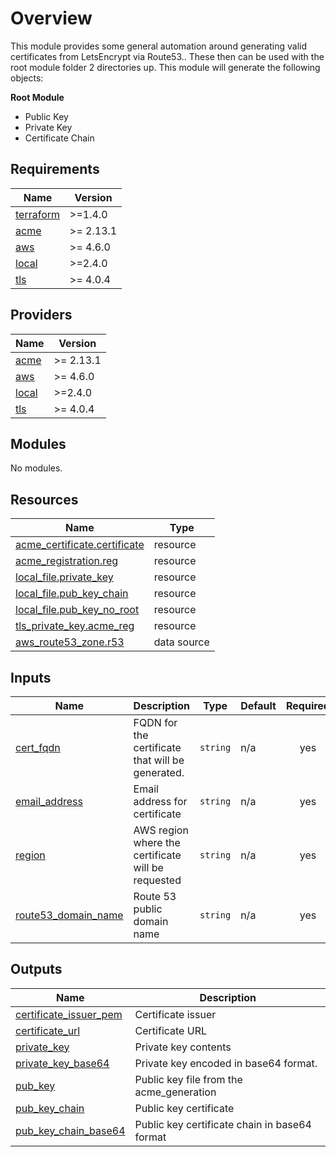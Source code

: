 # Overview

This module provides some general automation around generating valid certificates from LetsEncrypt via Route53.. These then can be used with the root module folder 2 directories up. This module will generate the following objects:

**Root Module**

-  Public Key  
-  Private Key  
-  Certificate Chain


<!-- BEGIN_TF_DOCS -->
## Requirements

| Name | Version |
|------|---------|
| <a name="requirement_terraform"></a> [terraform](#requirement\_terraform) | >=1.4.0 |
| <a name="requirement_acme"></a> [acme](#requirement\_acme) | >= 2.13.1 |
| <a name="requirement_aws"></a> [aws](#requirement\_aws) | >= 4.6.0 |
| <a name="requirement_local"></a> [local](#requirement\_local) | >=2.4.0 |
| <a name="requirement_tls"></a> [tls](#requirement\_tls) | >= 4.0.4 |

## Providers

| Name | Version |
|------|---------|
| <a name="provider_acme"></a> [acme](#provider\_acme) | >= 2.13.1 |
| <a name="provider_aws"></a> [aws](#provider\_aws) | >= 4.6.0 |
| <a name="provider_local"></a> [local](#provider\_local) | >=2.4.0 |
| <a name="provider_tls"></a> [tls](#provider\_tls) | >= 4.0.4 |

## Modules

No modules.

## Resources

| Name | Type |
|------|------|
| [acme_certificate.certificate](https://registry.terraform.io/providers/vancluever/acme/latest/docs/resources/certificate) | resource |
| [acme_registration.reg](https://registry.terraform.io/providers/vancluever/acme/latest/docs/resources/registration) | resource |
| [local_file.private_key](https://registry.terraform.io/providers/hashicorp/local/latest/docs/resources/file) | resource |
| [local_file.pub_key_chain](https://registry.terraform.io/providers/hashicorp/local/latest/docs/resources/file) | resource |
| [local_file.pub_key_no_root](https://registry.terraform.io/providers/hashicorp/local/latest/docs/resources/file) | resource |
| [tls_private_key.acme_reg](https://registry.terraform.io/providers/hashicorp/tls/latest/docs/resources/private_key) | resource |
| [aws_route53_zone.r53](https://registry.terraform.io/providers/hashicorp/aws/latest/docs/data-sources/route53_zone) | data source |

## Inputs

| Name | Description | Type | Default | Required |
|------|-------------|------|---------|:--------:|
| <a name="input_cert_fqdn"></a> [cert\_fqdn](#input\_cert\_fqdn) | FQDN for the certificate that will be generated. | `string` | n/a | yes |
| <a name="input_email_address"></a> [email\_address](#input\_email\_address) | Email address for certificate | `string` | n/a | yes |
| <a name="input_region"></a> [region](#input\_region) | AWS region where the certificate will be requested | `string` | n/a | yes |
| <a name="input_route53_domain_name"></a> [route53\_domain\_name](#input\_route53\_domain\_name) | Route 53 public domain name | `string` | n/a | yes |

## Outputs

| Name | Description |
|------|-------------|
| <a name="output_certificate_issuer_pem"></a> [certificate\_issuer\_pem](#output\_certificate\_issuer\_pem) | Certificate issuer |
| <a name="output_certificate_url"></a> [certificate\_url](#output\_certificate\_url) | Certificate URL |
| <a name="output_private_key"></a> [private\_key](#output\_private\_key) | Private key contents |
| <a name="output_private_key_base64"></a> [private\_key\_base64](#output\_private\_key\_base64) | Private key encoded in base64 format. |
| <a name="output_pub_key"></a> [pub\_key](#output\_pub\_key) | Public key file from the acme\_generation |
| <a name="output_pub_key_chain"></a> [pub\_key\_chain](#output\_pub\_key\_chain) | Public key certificate |
| <a name="output_pub_key_chain_base64"></a> [pub\_key\_chain\_base64](#output\_pub\_key\_chain\_base64) | Public key certificate chain in base64 format |
<!-- END_TF_DOCS -->